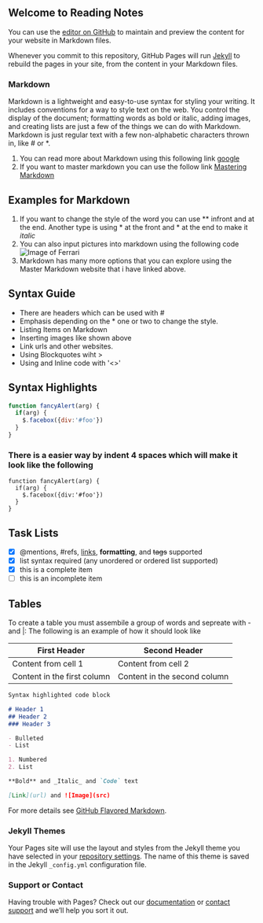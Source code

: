 ## Welcome to Reading Notes

You can use the [editor on GitHub](https://github.com/hasankhalifeh/readingnotes/edit/gh-pages/index.md) to maintain and preview the content for your website in Markdown files.

Whenever you commit to this repository, GitHub Pages will run [Jekyll](https://jekyllrb.com/) to rebuild the pages in your site, from the content in your Markdown files.

### Markdown

Markdown is a lightweight and easy-to-use syntax for styling your writing. It includes conventions for a way to style text on the web. You control the display of the document; formatting words as bold or italic, adding images, and creating lists are just a few of the things we can do with Markdown.
Markdown is just regular text with a few non-alphabetic characters thrown in, like # or *.
1. You can read more about Markdown using this following link [google](https://google.com)
2. If you want to master markdown you can use the follow link [Mastering Markdown](https://guides.github.com/features/mastering-markdown/)

## Examples for Markdown
1. If you want to change the style of the word you can use ** infront and at the end. Another type is using * at the front and * at the end to make it *italic* 
2. You can also input pictures into markdown using the following code ![Image of Ferrari](https://thenewswheel.com/wp-content/uploads/2020/02/2015-Ferrari-California.jpg)
3. Markdown has many more options that you can explore using the Master Markdown website that i have linked above.

## Syntax Guide
- There are headers which can be used with #
- Emphasis depending on the * one or two to change the style.
- Listing Items on Markdown 
- Inserting images like shown above
- Link urls and other websites. 
- Using Blockquotes wiht > 
- Using and Inline code with '<>'

## Syntax Highlights
```javascript
function fancyAlert(arg) {
  if(arg) {
    $.facebox({div:'#foo'})
  }
}
``` 
### There is a easier way by indent 4 spaces which will make it look like the following 
    function fancyAlert(arg) {
      if(arg) {
        $.facebox({div:'#foo'})
      }
    }
  
## Task Lists
- [x] @mentions, #refs, [links](), **formatting**, and <del>tags</del> supported
- [x] list syntax required (any unordered or ordered list supported)
- [x] this is a complete item
- [ ] this is an incomplete item

## Tables
To create a table you must assembile a group of words and sepreate with - and |:
The following is an example of how it should look like

First Header | Second Header
------------ | -------------
Content from cell 1 | Content from cell 2
Content in the first column | Content in the second column
    
```markdown
Syntax highlighted code block

# Header 1
## Header 2
### Header 3

- Bulleted
- List

1. Numbered
2. List

**Bold** and _Italic_ and `Code` text

[Link](url) and ![Image](src)
```

For more details see [GitHub Flavored Markdown](https://guides.github.com/features/mastering-markdown/).

### Jekyll Themes

Your Pages site will use the layout and styles from the Jekyll theme you have selected in your [repository settings](https://github.com/hasankhalifeh/readingnotes/settings). The name of this theme is saved in the Jekyll `_config.yml` configuration file.

### Support or Contact

Having trouble with Pages? Check out our [documentation](https://docs.github.com/categories/github-pages-basics/) or [contact support](https://github.com/contact) and we’ll help you sort it out.   
